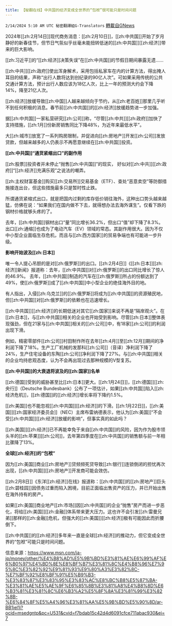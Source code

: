 ```yaml
---
title: 【秘翻在线】中共国的经济变成全世界的“包袱”很可能只是时间问题
---
```

`2/14/2024 5:10 AM UTC 秘密翻譯組G-Translators` [轉載自GNews](https://gnews.org/articles/2304503)

2024年[[zh:2月14日]]现代商务消息：[[zh:2月10日]]，[[zh:中共国]]开始了岁月静好的新春佳节，但节日气氛似乎丝毫未能扭转低迷的[[zh:中共国]][[zh:经济]]带来的巨大影响。

[[zh:习近平]]的“[[zh:经济]]决策失误”在[[zh:中共国]]的节假日期间暴露无遗......

[[zh:中共]][[zh:政府]]使出浑身解术，采用包括私家车在内的计算方法，得出掩人耳目的结果，声称“出行人数将达到创纪录的90亿人次”。可如果采用传统的公共交通计算方法，预计出行人数应该为18亿人次，比上一年的预测大约会下降14%，降至21亿人次。

[[zh:经济]]放缓导致[[zh:中国]]人越来越倾向于节约，从[[zh:老百姓]]那里几乎听不到任何积极的消息。春节前[[zh:中共国]]的[[zh:经济]]放缓趋势进一步加强。

据[[zh:中共国]]一家私营研究[[zh:公司]]称，“尽管[[zh:中共]][[zh:政府]]加快了支持措施，[[zh:1月]]份新房销售同比下降48%，为近年来最低水平”。

大[[zh:城市]]放宽了一系列购房限制，并促进向[[zh:房地产]]开发[[zh:公司]]发放贷款，但越来越多的人仍表示不再愿意继续在[[zh:中共国]]投资。

**[[zh:中共国]]“通货紧缩出口”的副作用**

[[zh:股票]]投资者并未停止“抛售[[zh:中共国]]”的现实， 好似对[[zh:中共]][[zh:政府]]“[[zh:经济]]充满乐观”之说法的嘲弄。

[[zh:主权财富基金]]购买[[zh:交易所]]交易基金（ETF）、查处“恶意卖空”等防御措施接连出台，但这些措施最多只是暂时性止跌。

所谓通货紧缩式出口，就是把国内过剩的库存低价销往海外，这种出口势头越来越猛，仿佛在说：“如果我们在国内做不下去，就得想办法去海外谋生”。仅看下跌的钢材价格就够头疼的了。

去年，[[zh:中共国]]钢材出口“量”同比增长36.2%，但出口“值”却下降了8.3%。出口[[zh:通缩]]也成为了电动汽车（EV）领域的常态。其副作用很大。因为不仅中小型企业面临生存危机，而且与[[zh:西方国家]]的贸易争端也有可能进一步升级。

**影响开始波及[[zh:日本]]**

唯一令人提心吊胆的是对[[zh:俄罗斯]]的出口。[[zh:2月4日]]《[[zh:日本]][[zh:经济]]新闻》报道称：去年，[[zh:中共国]]对[[zh:俄罗斯]]的出口同比增长了惊人的46.9%。 去年，[[zh:中共国]]制造的汽车在[[zh:俄罗斯]]所占的份额达到了49%，使[[zh:俄罗斯]]成了[[zh:中共国]]中小型企业的绝佳海外目的地。

有人指出，入侵[[zh:乌克兰]]的[[zh:俄罗斯]]将成为[[zh:中共国]]的资源殖民地，但[[zh:中共国]]对[[zh:俄罗斯]]的依赖也在迅速增长。

[[zh:中共国]][[zh:经济]]的长期低迷对其它[[zh:国家]]来说不再是“隔岸观火”。在[[zh:日本]]，与[[zh:中共国]]相关的企业也开始受到影响。尽管[[zh:日本]]整体表现强劲，但在21家与[[zh:中共国]]相关的[[zh:公司]]中，有18家[[zh:公司]]的利润出现下滑。

例如，精密零部件[[zh:公司]]村田制作所在去年[[zh:4月]]至[[zh:12月]]期间的净利润下降了18%。生产工厂机械的发那科[[zh:公司]]（音译）净利润下降了24%，生产住宅设备的东陶[[zh:公司]]净利润下降了27%。与[[zh:中共国]]相关的企业均持悲观态度，认为不会再出现过去那种规模的V型复苏。

**[[zh:中共国]]的大衰退将波及的[[zh:国家]]名单**

[[zh:德国]]受到的威胁甚至比[[zh:日本]]更大。[[zh:1月24日]]，[[zh:德国]][[zh:央行]]（Deutsche Bundesbank）公布了一项估计，如果[[zh:中共国]]陷入[[zh:经济危机]]，[[zh:德国]]的[[zh:经济]]增长率将下降约1.5%。

[[zh:美国]]也不能忽视[[zh:中共国]][[zh:经济]]的下滑。[[zh:1月22日]]，[[zh:美国]][[zh:国家经济委员会]]（NEC）主席布雷纳德表示，他认为[[zh:美国]]“不会受[[zh:中共国]][[zh:经济]]放缓的影响”，但事实真的如此吗？

[[zh:美国]][[zh:经济]]已不再能幸免于来自[[zh:中共国]]的风险，因为作为股市领头羊的[[zh:苹果]][[zh:公司]]，去年第四季度在[[zh:中共国]]的销售额与前一年相比骤降了13%。

**全球[[zh:经济]]的“包袱”**

因为[[zh:美国]]商业[[zh:房地产]]贷频频死贷导致[[zh:银行]]连锁倒闭的担忧再次出现，[[zh:中共国]][[zh:房地产]]开发商可能会效仿。

[[zh:2月8日]]《东洋[[zh:经济]]在线》报道称：[[zh:中共国]]的[[zh:房地产]]巨头[[zh:碧桂园]]因债务过重而陷入困境，目前正面临出售资产的压力，并已开始出售在海外持有的房产。

如果[[zh:美国]]商业地产[[zh:市场]]因[[zh:中共国]]的企业“抛售”房产而进一步恶化，将给[[zh:美国]][[zh:金融]]体系带来更大压力。这也许不会引发[[zh:雷曼兄弟]]那样的[[zh:金融]]危机，但强大的[[zh:美国]][[zh:经济]]极有可能因此而折腰倒下。

[[zh:中共国]]的[[zh:经济]]多年来一直是全球[[zh:经济]]的推动力，但它变成全世界的“包袱”可能只是时间问题。

信息来源：https://www.msn.com/ja-jp/money/other/%E4%B8%AD%E5%9B%BD%E3%81%AE%E6%99%AF%E6%B0%97%E4%BD%8E%E8%BF%B7%E3%81%8C%E4%B8%96%E7%95%8C%E3%82%92%E9%81%93%E9%80%A3%E3%82%8C-%E7%BF%92%E8%BF%91%E5%B9%B3-%E3%83%87%E3%83%95%E3%83%AC%E8%BC%B8%E5%87%BA-%E3%81%AE%E5%AE%9F%E6%85%8B%E3%81%A8%E4%B8%8D%E6%B3%81%E3%81%8C%E6%B3%A2%E5%8F%8A%E3%81%99%E3%82%8B-%E6%84%8F%E5%A4%96%E3%81%AA%E5%9B%BD%E5%90%8D/ar-BB1iel1j?ocid=msedgntp&pc=U531&cvid=f7bdab15c42d4d6091cfce711abac930&ei=7
